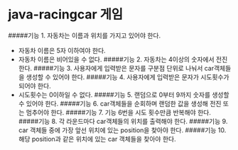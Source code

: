 # java-racingcar 게임
  
#####기능 1. 자동차는 이름과 위치를 가지고 있어야 한다.
- 자동차 이름은 5자 이하여야 한다.
- 자동차 이름은 비어있을 수 없다.
#####기능 2. 자동차는 4이상의 숫자에서 전진한다.
#####기능 3. 사용자에게 입력받은 문자를 구분점 단위로 나눠서 car객체들을 생성할 수 있어야 한다.
#####기능 4. 사용자에게 입력받은 문자가 시도횟수가 되어야 한다.
- 시도횟수는 0이하일 수 없다.
#####기능 5. 랜덤으로 0부터 9까지 숫자를 생성할 수 있어야 한다.
#####기능 6. car객체들을 순회하며 랜덤한 값을 생성해 전진 또는 멈추어야 한다.
#####기능 7. 기능 6번을 시도 횟수만큼 반복해야 한다.
#####기능 8. 각 라운드마다 car객체들의 위치를 출력해야 한다.
#####기능 9. car 객체들 중에 가장 앞선 위치에 있는 position을 찾아야 한다.
#####기능 10. 해당 position과 같은 위치에 있는 car 객체들을 찾아야 한다.